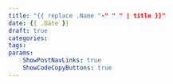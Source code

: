 ```yaml
---
title: "{{ replace .Name "-" " " | title }}"
date: {{ .Date }}
draft: true
categories: 
tags:
params:
    ShowPostNavLinks: true
    ShowCodeCopyButtons: true
---
```


